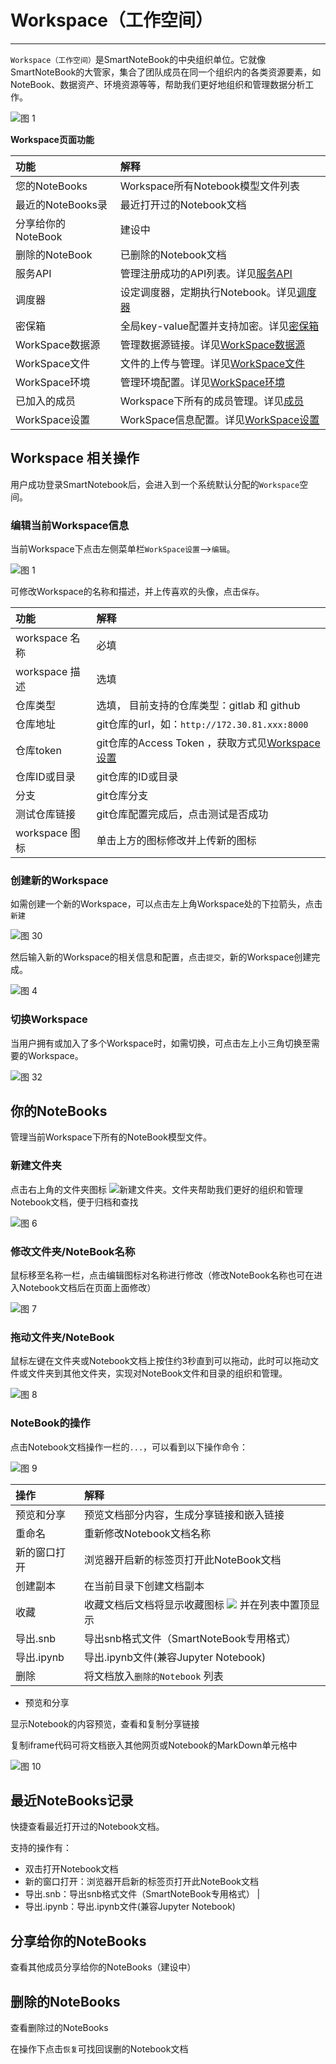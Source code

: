 # Workspace（工作空间）
---
<!-- 是什么 -->

`Workspace（工作空间）`是SmartNoteBook的中央组织单位。它就像SmartNoteBook的大管家，集合了团队成员在同一个组织内的各类资源要素，如NoteBook、数据资产、环境资源等等，帮助我们更好地组织和管理数据分析工作。


<!-- ![图 1](../images/workspacenew.png)   -->

![图 1](../images/8cfdd55aa45d63d6aa10386b3c2ae537a13bd114f55ac1298cc3b955eec67ddf.png)  


<!-- 功能概览 -->

**Workspace页面功能**

| 功能 | 解释 | 
| :-----| :---- | 
| 您的NoteBooks | Workspace所有Notebook模型文件列表 | 
| 最近的NoteBooks录 | 最近打开过的Notebook文档 | 
| 分享给你的NoteBook | 建设中 | 
| 删除的NoteBook | 已删除的Notebook文档 | 
| 服务API | 管理注册成功的API列表。详见<a href="./FassService.md" title="服务API">服务API</a> | 
| 调度器 | 设定调度器，定期执行Notebook。详见<a href="./Schedule.md" title="调度器">调度器</a> | 
| 密保箱 | 全局key-value配置并支持加密。详见<a href="./Encryption.md" title="密保箱">密保箱</a> | 
| WorkSpace数据源 | 管理数据源链接。详见<a href="./DataSource.md" title="数据源">WorkSpace数据源</a> | 
| WorkSpace文件 | 文件的上传与管理。详见<a href="./Files.md" title="文件">WorkSpace文件</a> | 
| WorkSpace环境 | 管理环境配置。详见<a href="./Environment.md" title="环境">WorkSpace环境</a> | 
| 已加入的成员 | Workspace下所有的成员管理。详见<a href="./Groups.md" title="成员">成员</a> | 
| WorkSpace设置 | WorkSpace信息配置。详见<a href="./Settings.md" title="设置">WorkSpace设置</a> | 

<!-- 操作类型 -->

## Workspace 相关操作

用户成功登录SmartNotebook后，会进入到一个系统默认分配的`Workspace`空间。

###  编辑当前Workspace信息

当前Workspace下点击左侧菜单栏`WorkSpace设置`-->`编辑`。

![图 1](../images/edit_workspce.png)  

可修改Workspace的名称和描述，并上传喜欢的头像，点击`保存`。

| 功能 | 解释 | 
| :-----| :---- | 
| workspace 名称 | 必填 | 
| workspace 描述 | 选填 | 
| 仓库类型 | 选填， 目前支持的仓库类型：gitlab 和 github| 
| 仓库地址 | git仓库的url，如：`http://172.30.81.xxx:8000`| 
| 仓库token | git仓库的Access Token ，获取方式见<a href="./Settings.md/#git" title="Workspace设置">Workspace设置</a> | 
| 仓库ID或目录 | git仓库的ID或目录 | 
| 分支 | git仓库分支 | 
| 测试仓库链接 | git仓库配置完成后，点击测试是否成功 |
| workspace 图标 | 单击上方的图标修改并上传新的图标 | 

### 创建新的Workspace

如需创建一个新的Workspace，可以点击左上角Workspace处的下拉箭头，点击`新建`

![图 30](../images/ebe4eaf923218346d5e34fa8aa77c9300b583c915900af3551e9352adbd31c4f.png)  

然后输入新的Workspace的相关信息和配置，点击`提交`，新的Workspace创建完成。

![图 4](../images/newws.png)  

### 切换Workspace

当用户拥有或加入了多个Workspace时，如需切换，可点击左上小三角切换至需要的Workspace。

![图 32](../images/80283774bbf123ed04218037a88244366d13bf6376f50a91011a1dd7e83f323e.png)  


## 你的NoteBooks

管理当前Workspace下所有的NoteBook模型文件。


### 新建文件夹

<p>点击右上角的文件夹图标 <img src="../images/newfolder.png"  style="display: inline-block;padding:0px;border:0px"  />新建文件夹。文件夹帮助我们更好的组织和管理Notebook文档，便于归档和查找</p>

![图 6](../images/folders.png)  

### 修改文件夹/NoteBook名称

鼠标移至名称一栏，点击编辑图标对名称进行修改（修改NoteBook名称也可在进入Notebook文档后在页面上面修改）

![图 7](../images/editnames.png)  

### 拖动文件夹/NoteBook

鼠标左键在文件夹或Notebook文档上按住约3秒直到可以拖动，此时可以拖动文件或文件夹到其他文件夹，实现对NoteBook文件和目录的组织和管理。

![图 8](../images/dragfile.png)  

### NoteBook的操作

点击Notebook文档操作一栏的`...`，可以看到以下操作命令：

![图 9](../images/notebook_op.png)  

| 操作 | 解释 | 
| :-----| :---- | 
| 预览和分享 | 预览文档部分内容，生成分享链接和嵌入链接 | 
| 重命名 | 重新修改Notebook文档名称 | 
| 新的窗口打开 |浏览器开启新的标签页打开此NoteBook文档| 
| 创建副本 | 在当前目录下创建文档副本| 
| 收藏 | 收藏文档后文档将显示收藏图标 <img src="../images/collecticon.png"  style="display: inline-block;padding:0px;border:0px"  /> 并在列表中置顶显示| 
| 导出.snb | 导出snb格式文件（SmartNoteBook专用格式） | 
| 导出.ipynb | 导出.ipynb文件(兼容Jupyter Notebook) | 
| 删除 | 将文档放入`删除的Notebook` 列表|

- 预览和分享

显示Notebook的内容预览，查看和复制分享链接

复制iframe代码可将文档嵌入其他网页或Notebook的MarkDown单元格中

![图 10](../images/shareandsee.png)  

## 最近NoteBooks记录

快捷查看最近打开过的Notebook文档。

支持的操作有：

- 双击打开Notebook文档
- 新的窗口打开：浏览器开启新的标签页打开此NoteBook文档
- 导出.snb：导出snb格式文件（SmartNoteBook专用格式） | 
- 导出.ipynb：导出.ipynb文件(兼容Jupyter Notebook)

## 分享给你的NoteBooks

查看其他成员分享给你的NoteBooks（建设中）

## 删除的NoteBooks

查看删除过的NoteBooks

在操作下点击`恢复`可找回误删的Notebook文档
